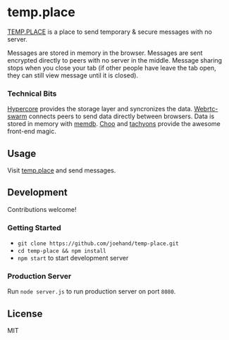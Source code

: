 # temp.place

[TEMP.PLACE](https://temp.place) is a place to send temporary & secure messages with no server.

Messages are stored in memory in the browser. Messages are sent encrypted directly to peers with no server in the middle. Message sharing stops when you close your tab (if other people have leave the tab open, they can still view message until it is closed).

### Technical Bits

[Hypercore](https://github.com/mafintosh/hypercore) provides the storage layer and syncronizes the data. [Webrtc-swarm](https://github.com/mafintosh/webrtc-swarm) connects peers to send data directly between browsers. Data is stored in memory with [memdb](https://github.com/juliangruber/memdb). [Choo](https://github.com/yoshuawuyts/choo) and [tachyons](http://tachyons.io/) provide the awesome front-end magic.

## Usage

Visit [temp.place](https://temp.place) and send messages.

## Development

Contributions welcome!

### Getting Started

* `git clone https://github.com/joehand/temp-place.git`
* `cd temp-place && npm install`
* `npm start` to start development server

### Production Server

Run `node server.js` to run production server on port `8080`.

## License

MIT